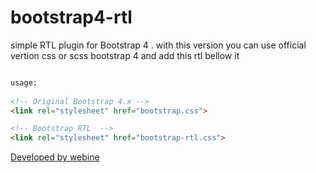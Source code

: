 # bootstrap4-rtl
simple RTL plugin for Bootstrap 4 . with this version you can use official vertion css or scss bootstrap 4 and add this rtl bellow it

```html

usage:
 
<!-- Original Bootstrap 4.x -->
<link rel="stylesheet" href="bootstrap.css">

<!-- Bootstrap RTL  -->
<link rel="stylesheet" href="bootstrap-rtl.css">
```

[Developed by webine](http://www.webine.ir)



 
